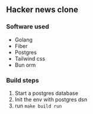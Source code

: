 ## Hacker news clone
### Software used
- Golang
- Fiber
- Postgres
- Tailwind css
- Bun orm

### Build steps
1. Start a postgres database
2. Init the env with postgres dsn
3. run `make build run`

